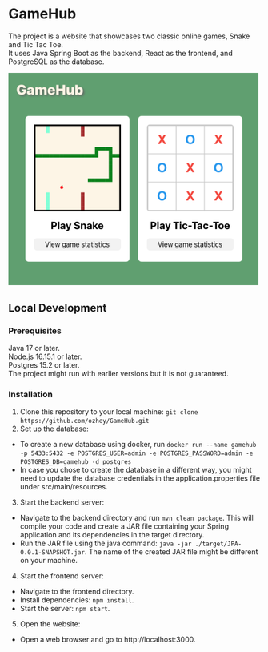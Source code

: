 # GameHub
The project is a website that showcases two classic online games, Snake and Tic Tac Toe.  
It uses Java Spring Boot as the backend, React as the frontend, and PostgreSQL as the database.

<img src="./img/App.png" alt="Snake" width="500"/>

## Local Development

### Prerequisites

Java 17 or later.  
Node.js 16.15.1 or later.  
Postgres 15.2 or later.  
The project might run with earlier versions but it is not guaranteed.

### Installation

1. Clone this repository to your local machine: `git clone https://github.com/ozhey/GameHub.git`
2. Set up the database:  
  * To create a new database using docker, run `docker run --name gamehub -p 5433:5432 -e POSTGRES_USER=admin -e POSTGRES_PASSWORD=admin -e POSTGRES_DB=gamehub -d postgres`
  * In case you chose to create the database in a different way, you might need to update the database credentials in the application.properties file under src/main/resources.  
3. Start the backend server:  
  * Navigate to the backend directory and run `mvn clean package`.  This will compile your code and create a JAR file containing your Spring application and its dependencies in the target directory.
  * Run the JAR file using the java command: `java -jar ./target/JPA-0.0.1-SNAPSHOT.jar`. The name of the created JAR file might be different on your machine.
4. Start the frontend server:
  * Navigate to the frontend directory.
  * Install dependencies: `npm install`.
  * Start the server: `npm start`.
5. Open the website:
  * Open a web browser and go to http://localhost:3000.

